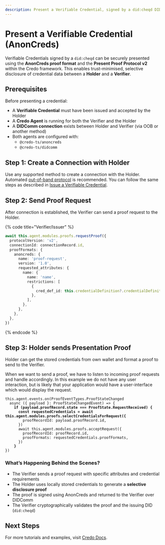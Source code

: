 ```yaml
---
description: Present a Verifiable Credential, signed by a did:cheqd DID, using Credo.
---
```


# Present a Verifiable Credential (AnonCreds)

Verifiable Credentials signed by a `did:cheqd` can be securely presented using the **AnonCreds proof format** and the **Present Proof Protocol v2** within the Credo framework. This enables trust-minimised, selective disclosure of credential data between a **Holder** and a **Verifier**.

## Prerequisites

Before presenting a credential:

* A **Verifiable Credential** must have been issued and accepted by the Holder
* A **Credo Agent** is running for both the Verifier and the Holder
* A **DIDComm connection** exists between Holder and Verifier (via OOB or another method)
* Both agents are configured with:
  * `@credo-ts/anoncreds`
  * `@credo-ts/didcomm`

## Step 1: Create a Connection with Holder

Use any supported method to create a connection with the Holder. Automated [out-of-band protocol](https://identity.foundation/didcomm-messaging/spec/#out-of-band-messages) is recommended. You can follow the same steps as described in [Issue a Verifiable Credential](issue-credential.md#step-1-create-a-connection-with-holder).

## Step 2: Send Proof Request

After connection is established, the Verifier can send a proof request to the Holder.

{% code title="Verifier/Issuer" %}
```typescript
await this.agent.modules.proofs.requestProof({
  protocolVersion: 'v2',
  connectionId: connectionRecord.id,
  proofFormats: {
    anoncreds: {
      name: 'proof-request',
      version: '1.0',
      requested_attributes: {
        name: {
          name: 'name',
          restrictions: [
            {
              cred_def_id: this.credentialDefinition?.credentialDefinitionId,
            },
          ],
        },
      },
    },
  },
})
```
{% endcode %}

## Step 3: Holder sends Presentation Proof

Holder can get the stored credentials from own wallet and format a proof to send to the Verifier.

When we want to send a proof, we have to listen to incoming proof requests and handle accordingly. In this example we do not have any user interaction, but is likely that your application would have a user-interface which would display the request.

<pre class="language-typescript" data-title="Holder"><code class="lang-typescript">this.agent.events.on(ProofEventTypes.ProofStateChanged
  async ({ payload }: ProofStateChangedEvent) => {
<strong>    if (payload.proofRecord.state === ProofState.RequestReceived) {
</strong><strong>      const requestedCredentials = await this.agent.modules.proofs.selectCredentialsForRequest({
</strong>        proofRecordId: payload.proofRecord.id,
      })
      await this.agent.modules.proofs.acceptRequest({
        proofRecordId: proofRecord.id,
        proofFormats: requestedCredentials.proofFormats,
      })
<strong>    }
</strong>})
</code></pre>

### What’s Happening Behind the Scenes?

* The Verifier sends a proof request with specific attributes and credential requirements
* The Holder uses locally stored credentials to generate a **selective disclosure proof**
* The proof is signed using AnonCreds and returned to the Verifier over DIDComm
* The Verifier cryptographically validates the proof and the issuing DID (`did:cheqd`)

## Next Steps

For more tutorials and examples, visit [Credo Docs](https://credo.js.org/guides).

